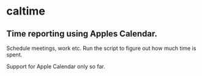 # caltime

## Time reporting using Apples Calendar.

Schedule meetings, work etc. Run the script to figure out how much time is spent.

Support for Apple Calendar only so far.